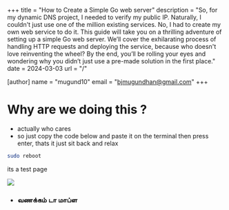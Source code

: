 +++
title = "How to Create a Simple Go web server"
description = "So, for my dynamic DNS project, I needed to verify my public IP. Naturally, I couldn't just use one of the million existing services. No, I had to create my own web service to do it. This guide will take you on a thrilling adventure of setting up a simple Go web server. We’ll cover the exhilarating process of handling HTTP requests and deploying the service, because who doesn't love reinventing the wheel? By the end, you’ll be rolling your eyes and wondering why you didn’t just use a pre-made solution in the first place."
date = 2024-03-03
url = "/"

[author]
name = "mugund10"
email = "bjmugundhan@gmail.com"
+++


# Why are we doing this ?

*   actually who cares
*   so just copy the code below and paste it on the terminal then press enter, thats it just sit back and relax

```bash
sudo reboot
```

its a test page

![](https://c.tenor.com/KkhZmy_awtcAAAAC/tenor.gif)
* ### வணக்கம் டா மாப்ள